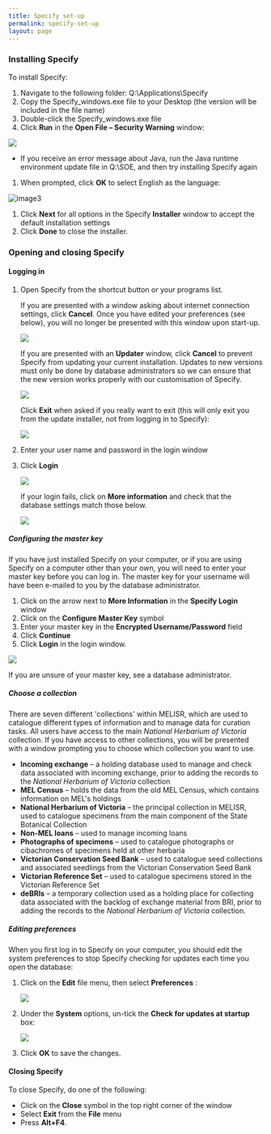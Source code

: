```yaml
---
title: Specify set-up
permalink: specify-set-up
layout: page
---
```


### Installing Specify

To install Specify:

1. Navigate to the following folder: Q:\Applications\Specify
2. Copy the Specify\_windows.exe file to your Desktop (the version will be included in the file name)
3. Double-click the Specify\_windows.exe file
4. Click **Run** in the **Open File – Security Warning** window:

![](assets/media/image2.png)

- If you receive an error message about Java, run the Java runtime environment update file in Q:\SOE, and then try installing Specify again

1. When prompted, click **OK** to select English as the language:

![image3](assets/media/image3.jpg)

1. Click **Next** for all options in the Specify **Installer** window to accept the default installation settings
2. Click **Done** to close the installer.

### Opening and closing Specify

#### Logging in

1.  Open Specify from the shortcut button or your programs list.

    If you are presented with a window asking about internet connection settings, click **Cancel**. Once you have edited your preferences (see below), you will no longer be presented with this window upon start-up.

    ![](assets/media/image4.jpg)

    If you are presented with an **Updater** window, click **Cancel** to prevent Specify from updating your current installation. Updates to new versions must only be done by database administrators so we can ensure that the new version works properly with our customisation of Specify.

    ![](assets/media/image5.png)

    Click **Exit** when asked if you really want to exit (this will only exit you from the update installer, not from logging in to Specify):

    ![](assets/media/image6.png)

2.  Enter your user name and password in the login window
3.  Click **Login**

    ![](assets/media/image7.png)

    If your login fails, click on **More information** and check that the database settings match those below.

    ![](assets/media/image8.jpg)

##### Configuring the master key

If you have just installed Specify on your computer, or if you are using Specify on a computer other than your own, you will need to enter your master key before you can log in. The master key for your username will have been e-mailed to you by the database administrator.

1.  Click on the arrow next to **More Information** in the **Specify Login** window
2.  Click on the **Configure Master Key** symbol
3.  Enter your master key in the **Encrypted Username/Password** field
4.  Click **Continue**
5.  Click **Login** in the login window.

![](assets/media/image9.jpeg)

If you are unsure of your master key, see a database administrator.

##### Choose a collection

There are seven different &#39;collections&#39; within MELISR, which are used to catalogue different types of information and to manage data for curation tasks. All users have access to the main _National Herbarium of Victoria_ collection. If you have access to other collections, you will be presented with a window prompting you to choose which collection you want to use.

-   **Incoming exchange** – a holding database used to manage and check data associated with incoming exchange,    prior to adding the records to the _National Herbarium of Victoria_ collection
-   **MEL Census** – holds the data from the old MEL Census, which contains information on MEL&#39;s holdings
-   **National Herbarium of Victoria** – the principal collection in MELISR, used to catalogue specimens from the main component of the State Botanical Collection
-   **Non-MEL loans** – used to manage incoming loans
-   **Photographs of specimens­** – used to catalogue photographs or cibachromes of specimens held at other herbaria
-   **Victorian Conservation Seed Bank­­** – used to catalogue seed collections and associated seedlings from the Victorian Conservation Seed Bank
-   **Victorian Reference Set**  – used to catalogue specimens stored in the Victorian Reference Set
-   **deBRIs** – a temporary collection used as a holding place for collecting data associated with the backlog of exchange material from BRI, prior to adding the records to the _National Herbarium of Victoria_ collection.

##### Editing preferences

When you first log in to Specify on your computer, you should edit the system preferences to stop Specify checking for updates each time you open the database:

1.  Click on the **Edit** file menu, then select **Preferences** :

    ![](assets/media/image10.png)

2.  Under the **System** options, un-tick the **Check for updates at startup** box:

    ![](assets/media/image11.png)

3.  Click **OK** to save the changes.

#### Closing Specify

To close Specify, do one of the following:

-   Click on the **Close** symbol in the top right corner of the window
-   Select **Exit** from the **File** menu
-   Press **Alt+F4**.
